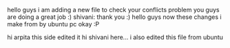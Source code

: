 
hello guys 
i am adding a new file to check your conflicts problem
you guys are doing a great job :)
shivani: thank you :)
hello guys now these changes i make from by ubuntu pc okay :P



hi arpita this side edited it
hi shivani here... i also edited this file from ubuntu
